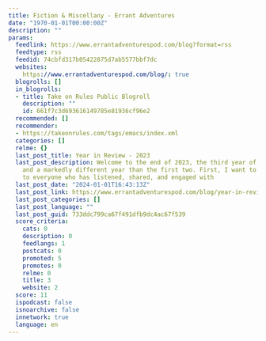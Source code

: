 ```yaml
---
title: Fiction & Miscellany - Errant Adventures
date: "1970-01-01T00:00:00Z"
description: ""
params:
  feedlink: https://www.errantadventurespod.com/blog?format=rss
  feedtype: rss
  feedid: 74cbfd317b05422875d7ab5577bbf7dc
  websites:
    https://www.errantadventurespod.com/blog/: true
  blogrolls: []
  in_blogrolls:
  - title: Take on Rules Public Blogroll
    description: ""
    id: 661f7c3d693616149785e81936cf96e2
  recommended: []
  recommender:
  - https://takeonrules.com/tags/emacs/index.xml
  categories: []
  relme: {}
  last_post_title: Year in Review - 2023
  last_post_description: Welcome to the end of 2023, the third year of the podcast
    and a markedly different year than the first two. First, I want to say thank you
    to everyone who has listened, shared, and engaged with
  last_post_date: "2024-01-01T16:43:13Z"
  last_post_link: https://www.errantadventurespod.com/blog/year-in-review-2023
  last_post_categories: []
  last_post_language: ""
  last_post_guid: 733ddc799ca67f491dfb9dc4ac67f539
  score_criteria:
    cats: 0
    description: 0
    feedlangs: 1
    postcats: 0
    promoted: 5
    promotes: 0
    relme: 0
    title: 3
    website: 2
  score: 11
  ispodcast: false
  isnoarchive: false
  innetwork: true
  language: en
---
```

